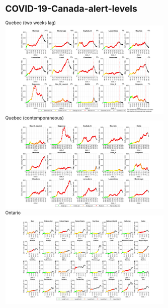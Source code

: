 # COVID-19-Canada-alert-levels
Quebec (two weeks lag)
![Quebec](QC_1b.png?view=raw)
Quebec (contemporaneous)
![Quebec](QC_1.png?view=raw)
Ontario
![Ontario](ON_1.png?view=raw)
